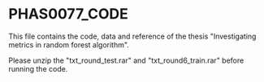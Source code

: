 # PHAS0077_CODE

This file contains the code, data and reference of the thesis "Investigating metrics in random forest algorithm".

Please unzip the "txt_round_test.rar" and "txt_round6_train.rar" before running the code.